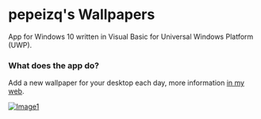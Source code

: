 # pepeizq's Wallpapers

App for Windows 10 written in Visual Basic for Universal Windows Platform (UWP).

### What does the app do?

Add a new wallpaper for your desktop each day, more information [in my web](https://pepeizqapps.com/app/pepeizqs-wallpapers/).

[![Image1](https://i.imgur.com/znyIosA.png)](https://pepeizqapps.com/app/pepeizqs-wallpapers/)
